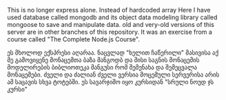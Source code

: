 This is no longer express alone. Instead of hardcoded array Here I have used database called mongodb and its object data modeling library called mongoose to save and manipulate data. 
old and very-old versions of this server are in other branches of this repository. 
It was an exercise from a course called "The Complete Node.js Course".

ეს მხოლოდ ექსპრესი აღარაა. ნაცვლად "ხელით ჩაწერილი" მასივისა აქ მე გამოვიყენე მონაცემთა ბაზა მანგოდბ  და მისი საგნის მონაცემის მოდელირების ბიბლიოთეკა მანგუსი რომ შემენახა და შემეცვალა მონაცემები. 
ძველი და ძალიან ძველი ვერსია მოცემული სერვერისა არის ამ საცავის სხვა ტოტებში. 
ეს სავარჯიშო იყო კურსიდან "სრული ნოუდ ჯს კურსი"
